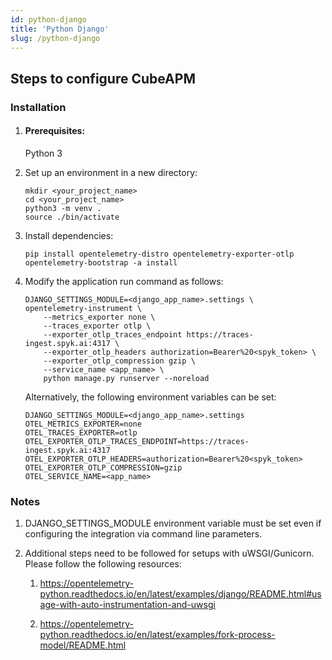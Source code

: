 ```yaml
---
id: python-django
title: 'Python Django'
slug: /python-django
---
```


## Steps to configure CubeAPM

### Installation

1. #### Prerequisites:

    Python 3

2. Set up an environment in a new directory:

    ```
    mkdir <your_project_name>
    cd <your_project_name>
    python3 -m venv .
    source ./bin/activate
    ```

3. Install dependencies:

    ```
    pip install opentelemetry-distro opentelemetry-exporter-otlp
    opentelemetry-bootstrap -a install
    ```

4. Modify the application run command as follows:

    ```
    DJANGO_SETTINGS_MODULE=<django_app_name>.settings \
    opentelemetry-instrument \
        --metrics_exporter none \
        --traces_exporter otlp \
        --exporter_otlp_traces_endpoint https://traces-ingest.spyk.ai:4317 \
        --exporter_otlp_headers authorization=Bearer%20<spyk_token> \
        --exporter_otlp_compression gzip \
        --service_name <app_name> \
        python manage.py runserver --noreload
    ```

    Alternatively, the following environment variables can be set:

    ```
    DJANGO_SETTINGS_MODULE=<django_app_name>.settings
    OTEL_METRICS_EXPORTER=none
    OTEL_TRACES_EXPORTER=otlp
    OTEL_EXPORTER_OTLP_TRACES_ENDPOINT=https://traces-ingest.spyk.ai:4317
    OTEL_EXPORTER_OTLP_HEADERS=authorization=Bearer%20<spyk_token>
    OTEL_EXPORTER_OTLP_COMPRESSION=gzip
    OTEL_SERVICE_NAME=<app_name>
    ```

### Notes

1. DJANGO_SETTINGS_MODULE environment variable must be set even if configuring the
    integration via command line parameters.

2. Additional steps need to be followed for setups with uWSGI/Gunicorn. Please follow the following resources:

    1. https://opentelemetry-python.readthedocs.io/en/latest/examples/django/README.html#usage-with-auto-instrumentation-and-uwsgi

    2. https://opentelemetry-python.readthedocs.io/en/latest/examples/fork-process-model/README.html